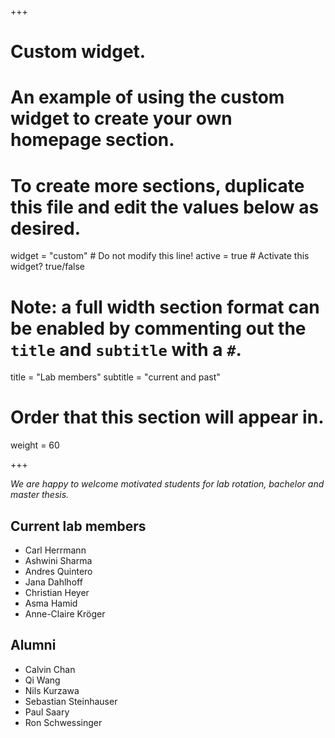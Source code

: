 +++
# Custom widget.
# An example of using the custom widget to create your own homepage section.
# To create more sections, duplicate this file and edit the values below as desired.
widget = "custom"  # Do not modify this line!
active = true  # Activate this widget? true/false

# Note: a full width section format can be enabled by commenting out the `title` and `subtitle` with a `#`.
title = "Lab members"
subtitle = "current and past"

# Order that this section will appear in.
weight = 60

+++

*We are happy to welcome motivated students for lab rotation, bachelor and master thesis.*

## Current lab members

* Carl Herrmann
* Ashwini Sharma
* Andres Quintero
* Jana Dahlhoff
* Christian Heyer
* Asma Hamid
* Anne-Claire Kröger

## Alumni

* Calvin Chan
* Qi Wang
* Nils Kurzawa
* Sebastian Steinhauser
* Paul Saary
* Ron Schwessinger
